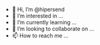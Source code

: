 - 👋 Hi, I’m @hipersend
- 👀 I’m interested in ...
- 🌱 I’m currently learning ...
- 💞️ I’m looking to collaborate on ...
- 📫 How to reach me ...

<!---
hipersend/hipersend is a ✨ special ✨ repository because its `README.md` (this file) appears on your GitHub profile.
You can click the Preview link to take a look at your changes.
--->
